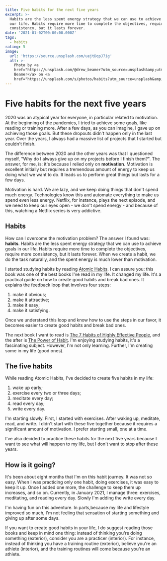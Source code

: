 ```yaml
---
title: Five habits for the next five years
excerpt: >-
  Habits are the less spent energy strategy that we can use to achieve goals in
  our life. Habits require more time to complete the objectives, require more
  consistency, but it lasts forever.
date: '2021-01-02T00:00:00.000Z'
tags:
  - habits
rating: 5
image:
  url: 'https://source.unsplash.com/uejtDqpJ7ig'
  alt: >-
    Photo by <a
    href="https://unsplash.com/@drew_beamer?utm_source=unsplash&amp;utm_medium=referral&amp;utm_content=creditCopyText">Drew
    Beamer</a> on <a
    href="https://unsplash.com/s/photos/habits?utm_source=unsplash&amp;utm_medium=referral&amp;utm_content=creditCopyText">Unsplash</a>
---
```


# Five habits for the next five years

2020 was an atypical year for everyone, in particular related to motivation. At the beginning of the pandemics, I tried to achieve some goals, like reading or training more. After a few days, as you can imagine, I gave up on achieving those goals. But these dropouts didn't happen only in the last year. Over the years, I always had a massive list of projects that I started but couldn't finish.

The difference between 2020 and the other years was that I questioned myself, "Why do I always give up on my projects before I finish them?". The answer, for me, is: it's because I relied only on **motivation**. Motivation is excellent initially but requires a tremendous amount of energy to keep us doing what we want to do. It leads us to perform great things but lasts for a few days.

Motivation is hard. We are lazy, and we keep doing things that don't spend much energy. Technologies know this and automate everything to make us spend even less energy. Netflix, for instance, plays the next episode, and we need to keep our eyes open - we don't spend energy - and because of this, watching a Netflix series is very addictive.

## Habits

How can I overcome the motivation problem? The answer I found was: **habits**. Habits are the less spent energy strategy that we can use to achieve goals in our life. Habits require more time to complete the objectives, require more consistency, but it lasts forever. When we create a habit, we do the task naturally, and the spent energy is much lower than motivation.

I started studying habits by reading [Atomic Habits](https://jamesclear.com/atomic-habits). I can assure you: this book was one of the best books I've read in my life. It changed my life. It's a practical guide on how to create good habits and break bad ones. It explains the feedback loop that involves four steps:

1. make it obvious;
2. make it attractive;
3. make it easy;
4. make it satisfying.

Once we understand this loop and know how to use the steps in our favor, it becomes easier to create good habits and break bad ones.

The next book I want to read is [The 7 Habits of Highly Effective People](https://www.amazon.com/dp/1451639619), and the after is [The Power of Habit](https://www.amazon.com/dp/B007EJSMC8). I'm enjoying studying habits, it's a fascinating subject. However, I'm not only learning. Further, I'm creating some in my life \(good ones\).

## The five habits

While reading Atomic Habits, I've decided to create five habits in my life:

1. wake up early;
2. exercise every two or three days;
3. meditate every day;
4. read every day;
5. write every day.

I'm starting slowly. First, I started with exercises. After waking up, meditate, read, and write. I didn't start with these five together because it requires a significant amount of motivation. I prefer starting small, one at a time.

I've also decided to practice these habits for the next five years because I want to see what will happen to my life, but I don't want to stop after these years.

## How is it going?

It's been about eight months that I'm on this habit journey. It was not so easy. When I was practicing only one habit, doing exercises, it was easy to keep it up. Once I added one more, the challenge to keep them up increases, and so on. Currently, in January 2021, I manage three: exercises, meditating, and reading every day. Slowly I'm adding the write every day.

I'm having fun on this adventure. In parts,because my life and lifestyle improved so much, I'm not feeling that sensation of starting something and giving up after some days.

If you want to create good habits in your life, I do suggest reading those books and keep in mind one thing: instead of thinking you're doing something \(exterior\), consider you are a practicer \(interior\). For instance, instead of thinking you have a training routine \(exterior\), believe you're an athlete \(interior\), and the training routines will come because you're an athlete.

